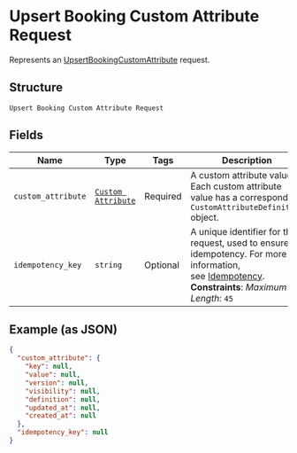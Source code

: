 
# Upsert Booking Custom Attribute Request

Represents an [UpsertBookingCustomAttribute](../../doc/api/booking-custom-attributes.md#upsert-booking-custom-attribute) request.

## Structure

`Upsert Booking Custom Attribute Request`

## Fields

| Name | Type | Tags | Description |
|  --- | --- | --- | --- |
| `custom_attribute` | [`Custom Attribute`](../../doc/models/custom-attribute.md) | Required | A custom attribute value. Each custom attribute value has a corresponding<br>`CustomAttributeDefinition` object. |
| `idempotency_key` | `string` | Optional | A unique identifier for this request, used to ensure idempotency. For more information,<br>see [Idempotency](https://developer.squareup.com/docs/build-basics/common-api-patterns/idempotency).<br>**Constraints**: *Maximum Length*: `45` |

## Example (as JSON)

```json
{
  "custom_attribute": {
    "key": null,
    "value": null,
    "version": null,
    "visibility": null,
    "definition": null,
    "updated_at": null,
    "created_at": null
  },
  "idempotency_key": null
}
```

